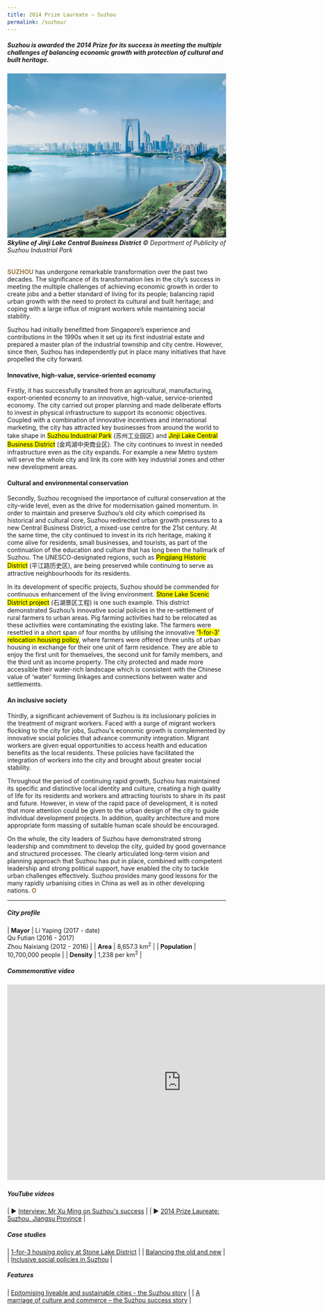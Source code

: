 ```yaml
---
title: 2014 Prize Laureate — Suzhou
permalink: /suzhou/
---
```


##### Suzhou is awarded the 2014 Prize for its success in meeting the multiple challenges of balancing economic growth with protection of cultural and built heritage.

###### ![Suzhou](/images/laureates/suzhou.jpg)**Skyline of Jinji Lake Central Business District** © Department of Publicity of Suzhou Industrial Park

<b><font color="#967942">SUZHOU</font></b> has undergone remarkable transformation over the past two decades. The significance of its transformation lies in the city’s success in meeting the multiple challenges of achieving economic growth in order to create jobs and a better standard of living for its people; balancing rapid urban growth with the need to protect its cultural and built heritage; and coping with a large influx of migrant workers while maintaining social stability.

Suzhou had initially benefitted from Singapore’s experience and contributions in the 1990s when it set up its first industrial estate and prepared a master plan of the industrial township and city centre. However, since then, Suzhou has independently put in place many initiatives that have propelled the city forward.

#### **Innovative, high-value, service-oriented economy**

Firstly, it has successfully transited from an agricultural, manufacturing, export-oriented economy to an innovative, high-value, service-oriented economy. The city carried out proper planning and made deliberate efforts to invest in physical infrastructure to support its economic objectives. Coupled with a combination of innovative incentives and international marketing, the city has attracted key businesses from around the world to take shape in <mark>Suzhou Industrial Park</mark> (苏州工业园区) and <mark>Jinji Lake Central Business District</mark> (金鸡湖中央商业区). The city continues to invest in needed infrastructure even as the city expands. For example a new Metro system will serve the whole city and link its core with key industrial zones and other new development areas.

#### **Cultural and environmental conservation**

Secondly, Suzhou recognised the importance of cultural conservation at the city-wide level, even as the drive for modernisation gained momentum. In order to maintain and preserve Suzhou’s old city which comprised its historical and cultural core, Suzhou redirected urban growth pressures to a new Central Business District, a mixed-use centre for the 21st century. At the same time, the city continued to invest in its rich heritage, making it come alive for residents, small businesses, and tourists, as part of the continuation of the education and culture that has long been the hallmark of Suzhou. The UNESCO-designated regions, such as <mark>Pingjiang Historic District</mark> (平江路历史区), are being preserved while continuing to serve as attractive neighbourhoods for its residents.

In its development of specific projects, Suzhou should be commended for continuous enhancement of the living environment. <mark>Stone Lake Scenic District project</mark> (石湖景区工程) is one such example. This district demonstrated Suzhou’s innovative social policies in the re-settlement of rural farmers to urban areas. Pig farming activities had to be relocated as these activities were contaminating the existing lake. The farmers were resettled in a short span of four months by utilising the innovative <mark>'1-for-3' relocation housing policy</mark>, where farmers were offered three units of urban housing in exchange for their one unit of farm residence. They are able to enjoy the first unit for themselves, the second unit for family members, and the third unit as income property. The city protected and made more accessible their water-rich landscape which is consistent with the Chinese value of ‘water’ forming linkages and connections between water and settlements.

#### **An inclusive society**

Thirdly, a significant achievement of Suzhou is its inclusionary policies in the treatment of migrant workers. Faced with a surge of migrant workers flocking to the city for jobs, Suzhou's economic growth is complemented by innovative social policies that advance community integration. Migrant workers are given equal opportunities to access health and education benefits as the local residents. These policies have facilitated the integration of workers into the city and brought about greater social stability.

Throughout the period of continuing rapid growth, Suzhou has maintained its specific and distinctive local identity and culture, creating a high quality of life for its residents and workers and attracting tourists to share in its past and future. However, in view of the rapid pace of development, it is noted that more attention could be given to the urban design of the city to guide individual development projects. In addition, quality architecture and more appropriate form massing of suitable human scale should be encouraged.

On the whole, the city leaders of Suzhou have demonstrated strong leadership and commitment to develop the city, guided by good governance and structured processes. The clearly articulated long-term vision and planning approach that Suzhou has put in place, combined with competent leadership and strong political support, have enabled the city to tackle urban challenges effectively. Suzhou provides many good lessons for the many rapidly urbanising cities in China as well as in other developing nations. **<font color="#967942">O</font>**

---

##### **City profile**

| **Mayor** | Li Yaping (2017 - date) <br> Qu Futian (2016 - 2017) <br> Zhou Naixiang (2012 - 2016) |
| **Area** | 8,657.3 km<sup>2</sup> |
| **Population** | 10,700,000 people | 
| **Density** | 1,238 per km<sup>2</sup> |

##### **Commemorative video** 

<div class="bp-youtube">

<iframe width="800" height="450" src="https://www.youtube.com/embed/JECzIhaxMlg" title="YouTube video player" frameborder="0" allow="accelerometer; autoplay; clipboard-write; encrypted-media; gyroscope; picture-in-picture" allowfullscreen></iframe>

</div>

##### **YouTube videos**

| ▶️ [Interview: Mr Xu Ming on Suzhou's success](https://youtu.be/BfundZYEuns) |
| ▶️ [2014 Prize Laureate: Suzhou, Jiangsu Province](https://youtu.be/euhujVJ3L0k) |

##### **Case studies** 

| [1-for-3 housing policy at Stone Lake District](/resources/case-studies/1-for-3-housing/) |
| [Balancing the old and new](/resources/case-studies/pingjiang-historic-district/) |
| [Inclusive social policies in Suzhou](/resources/case-studies/inclusive-social-policies-suzhou/) |

##### **Features** 

| [Epitomising liveable and sustainable cities - the Suzhou story](/resources/features/epitomising-liveable-sustainable-cities/) |
| [A marriage of culture and commerce – the Suzhou success story](/resources/features/marriage-culture-commerce/) |
